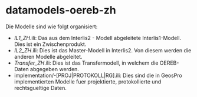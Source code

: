 # datamodels-oereb-zh
Die Modelle sind wie folgt organisiert:
- <Thema>_IL1_ZH_<Version>.ili: Das aus dem Interlis2 - Modell abgeleitete 
                                Interlis1-Modell. Dies ist ein Zwischenprodukt.
- <Thema>_IL2_ZH_<Version>.ili: Dies ist das Master-Modell in Interlis2. Von 
                                diesem werden die anderen Modelle abgeleitet.
- <Thema>_Transfer_ZH_<Version>.ili: Dies ist das Transfermodell, in welchem 
                                die OEREB-Daten abgegeben werden.
- implementation/<Modell>-[PROJ|PROTOKOLL|RG].ili: Dies sind die in GeosPro 
                                implementierten Modelle fuer projektierte, 
				protokollierte und rechtsgueltige Daten.
